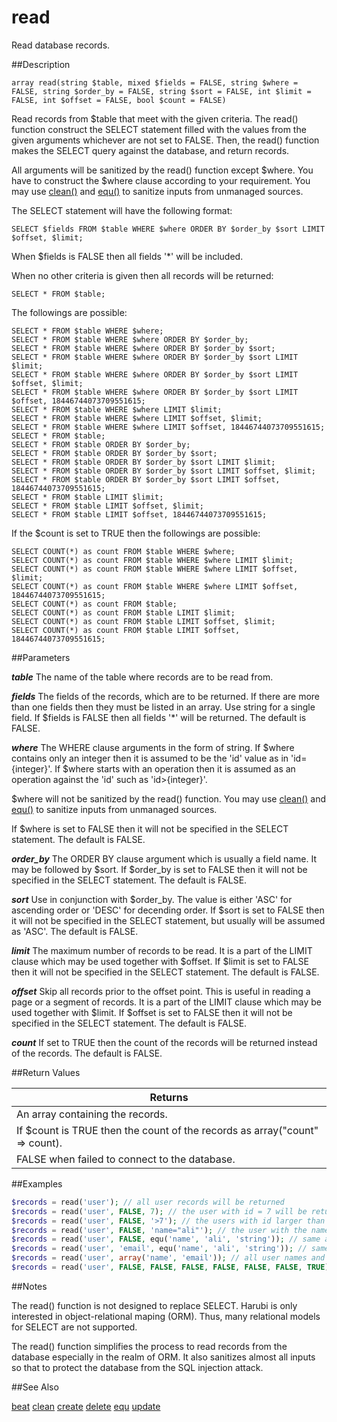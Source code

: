 read
====

Read database records.

##Description

```
array read(string $table, mixed $fields = FALSE, string $where = FALSE, string $order_by = FALSE, string $sort = FALSE, int $limit = FALSE, int $offset = FALSE, bool $count = FALSE)
```
Read records from $table that meet with the given criteria. The read() function construct the SELECT statement filled with the values from the given arguments whichever are not set to FALSE. Then, the read() function makes the SELECT query against the database, and return records.

All arguments will be sanitized by the read() function except $where. You have to construct the $where clause according to your requirement. You may use [clean()](clean.md) and [equ()](equ.md) to sanitize inputs from unmanaged sources.

The SELECT statement will have the following format:
```
SELECT $fields FROM $table WHERE $where ORDER BY $order_by $sort LIMIT $offset, $limit;
```
When $fields is FALSE then all fields '*' will be included.

When no other criteria is given then all records will be returned:
```
SELECT * FROM $table;
```

The followings are possible:
```
SELECT * FROM $table WHERE $where;
SELECT * FROM $table WHERE $where ORDER BY $order_by;
SELECT * FROM $table WHERE $where ORDER BY $order_by $sort;
SELECT * FROM $table WHERE $where ORDER BY $order_by $sort LIMIT $limit;
SELECT * FROM $table WHERE $where ORDER BY $order_by $sort LIMIT $offset, $limit;
SELECT * FROM $table WHERE $where ORDER BY $order_by $sort LIMIT $offset, 18446744073709551615;
SELECT * FROM $table WHERE $where LIMIT $limit;
SELECT * FROM $table WHERE $where LIMIT $offset, $limit;
SELECT * FROM $table WHERE $where LIMIT $offset, 18446744073709551615;
SELECT * FROM $table;
SELECT * FROM $table ORDER BY $order_by;
SELECT * FROM $table ORDER BY $order_by $sort;
SELECT * FROM $table ORDER BY $order_by $sort LIMIT $limit;
SELECT * FROM $table ORDER BY $order_by $sort LIMIT $offset, $limit;
SELECT * FROM $table ORDER BY $order_by $sort LIMIT $offset, 18446744073709551615;
SELECT * FROM $table LIMIT $limit;
SELECT * FROM $table LIMIT $offset, $limit;
SELECT * FROM $table LIMIT $offset, 18446744073709551615;
```
 
If the $count is set to TRUE then the followings are possible:
```
SELECT COUNT(*) as count FROM $table WHERE $where;
SELECT COUNT(*) as count FROM $table WHERE $where LIMIT $limit;
SELECT COUNT(*) as count FROM $table WHERE $where LIMIT $offset, $limit;
SELECT COUNT(*) as count FROM $table WHERE $where LIMIT $offset, 18446744073709551615;
SELECT COUNT(*) as count FROM $table;
SELECT COUNT(*) as count FROM $table LIMIT $limit;
SELECT COUNT(*) as count FROM $table LIMIT $offset, $limit;
SELECT COUNT(*) as count FROM $table LIMIT $offset, 18446744073709551615;
```

##Parameters

***table***
The name of the table where records are to be read from.

***fields***
The fields of the records, which are to be returned. If there are more than one fields then they must be listed in an array. Use string for a single field. If $fields is FALSE then all fields '*' will be returned. The default is FALSE.

***where***
The WHERE clause arguments in the form of string. If $where contains only an integer then it is assumed to be the 'id' value as in 'id={integer}'. If $where starts with an operation then it is assumed as an operation against the 'id' such as 'id>{integer}'.

$where will not be sanitized by the read() function. You may use [clean()](clean.md) and [equ()](equ.md) to sanitize inputs from unmanaged sources.

If $where is set to FALSE then it will not be specified in the SELECT statement. The default is FALSE.

***order_by***
The ORDER BY clause argument which is usually a field name. It may be followed by $sort. If $order_by is set to FALSE then it will not be specified in the SELECT statement. The default is FALSE.

***sort***
Use in conjunction with $order_by. The value is either 'ASC' for ascending order or 'DESC' for decending order. If $sort is set to FALSE then it will not be specified in the SELECT statement, but usually will be assumed as 'ASC'. The default is FALSE.

***limit***
The maximum number of records to be read. It is a part of the LIMIT clause which may be used together with $offset. If $limit is set to FALSE then it will not be specified in the SELECT statement. The default is FALSE.

***offset***
Skip all records prior to the offset point. This is useful in reading a page or a segment of records. It is a part of the LIMIT clause which may be used together with $limit. If $offset is set to FALSE then it will not be specified in the SELECT statement. The default is FALSE.

***count***
If set to TRUE then the count of the records will be returned instead of the records. The default is FALSE.

##Return Values

|Returns|
|-------|
|An array containing the records.|
|If $count is TRUE then the count of the records as array("count" => count).|
|FALSE when failed to connect to the database.|

##Examples

```php
$records = read('user'); // all user records will be returned
$records = read('user', FALSE, 7); // the user with id = 7 will be returned
$records = read('user', FALSE, '>7'); // the users with id larger than 7 will be returned
$records = read('user', FALSE, 'name="ali"'); // the user with the name "ali" will be returned
$records = read('user', FALSE, equ('name', 'ali', 'string')); // same as above
$records = read('user', 'email', equ('name', 'ali', 'string')); // same as above but only email
$records = read('user', array('name', 'email')); // all user names and emails
$records = read('user', FALSE, FALSE, FALSE, FALSE, FALSE, FALSE, TRUE); // the count of all records
```

##Notes

The read() function is not designed to replace SELECT. Harubi is only interested in object-relational maping (ORM). Thus, many relational models for SELECT are not supported.

The read() function simplifies the process to read records from the database especially in the realm of ORM. It also sanitizes almost all inputs so that to protect the database from the SQL injection attack.

##See Also

[beat](beat.md)
[clean](clean.md)
[create](create.md)
[delete](delete.md)
[equ](equ.md)
[update](update.md)
